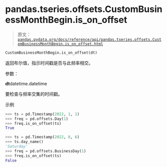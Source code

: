 # pandas.tseries.offsets.CustomBusinessMonthBegin.is_on_offset

> 原文：[`pandas.pydata.org/docs/reference/api/pandas.tseries.offsets.CustomBusinessMonthBegin.is_on_offset.html`](https://pandas.pydata.org/docs/reference/api/pandas.tseries.offsets.CustomBusinessMonthBegin.is_on_offset.html)

```py
CustomBusinessMonthBegin.is_on_offset(dt)
```

返回布尔值，指示时间戳是否与此频率相交。

参数：

**dt**datetime.datetime

要检查与频率交集的时间戳。

示例

```py
>>> ts = pd.Timestamp(2022, 1, 1)
>>> freq = pd.offsets.Day(1)
>>> freq.is_on_offset(ts)
True 
```

```py
>>> ts = pd.Timestamp(2022, 8, 6)
>>> ts.day_name()
'Saturday'
>>> freq = pd.offsets.BusinessDay(1)
>>> freq.is_on_offset(ts)
False 
```
